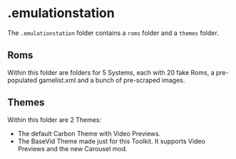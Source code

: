 # .emulationstation

The `.emulationstation` folder contains a `roms` folder and a `themes` folder.

## Roms

Within this folder are folders for 5 Systems, each with 20 fake Roms, a pre-populated gamelist.xml and a bunch of pre-scraped images.

## Themes

Within this folder are 2 Themes:
- The default Carbon Theme with Video Previews.
- The BaseVid Theme made just for this Toolkit. It supports Video Previews and the new Carousel mod.
